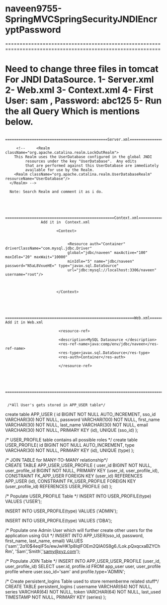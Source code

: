 # naveen9755-SpringMVCSpringSecurityJNDIEncryptPassword

============================================================================================================

Need to change three files in tomcat For JNDI DataSource.
1- Server.xml
2- Web.xml
3- Context.xml
4- First User:  sam , Password: abc125
5- Run the all Query Which is mentions below. 
============================================================================================================
      

        ==============================================Server.xml==============================================

         <!--     <Realm className="org.apache.catalina.realm.LockOutRealm">
        This Realm uses the UserDatabase configured in the global JNDI
             resources under the key "UserDatabase".  Any edits
             that are performed against this UserDatabase are immediately
             available for use by the Realm. 
        <Realm className="org.apache.catalina.realm.UserDatabaseRealm" resourceName="UserDatabase"/>
      </Realm> --> 

      Note: Search Realm and comment it as i do.




       =================================================Context.xml============================================    
                    Add it in  Context.xml

                           <Context>


	                            <Resource auth="Container" driverClassName="com.mysql.jdbc.Driver"
                                global="jdbc/naveen" maxActive="100" maxIdle="20" maxWait="10000"
                                minIdle="5" name="jdbc/naveen" password="N5aL8VxueHE=" type="javax.sql.DataSource" 
                                url="jdbc:mysql://localhost:3306/naveen" username="root"/> 
 


                           </Context>




      ==========================================================Web.xml==================================================                     Add it in Web.xml 

                            <resource-ref>

		                    <description>MySQL Datasource </description>
		                    <res-ref-name>java:comp/env/jdbc/naveen</res-ref-name>
		                    <res-type>javax.sql.DataSource</res-type>
		                    <res-auth>Container</res-auth>

	                        </resource-ref>


	 

	 ========================================================================================================================= 
	 
	 
	 /*All User's gets stored in APP_USER table*/
	 
create table APP_USER (
   id BIGINT NOT NULL AUTO_INCREMENT,
   sso_id VARCHAR(30) NOT NULL,
   password VARCHAR(100) NOT NULL,
   first_name VARCHAR(30) NOT NULL,
   last_name  VARCHAR(30) NOT NULL,
   email VARCHAR(30) NOT NULL,
   PRIMARY KEY (id),
   UNIQUE (sso_id)
);
   
/* USER_PROFILE table contains all possible roles */ 
create table USER_PROFILE(
   id BIGINT NOT NULL AUTO_INCREMENT,
   type VARCHAR(30) NOT NULL,
   PRIMARY KEY (id),
   UNIQUE (type)
);
   
/* JOIN TABLE for MANY-TO-MANY relationship*/  
CREATE TABLE APP_USER_USER_PROFILE (
    user_id BIGINT NOT NULL,
    user_profile_id BIGINT NOT NULL,
    PRIMARY KEY (user_id, user_profile_id),
    CONSTRAINT FK_APP_USER FOREIGN KEY (user_id) REFERENCES APP_USER (id),
    CONSTRAINT FK_USER_PROFILE FOREIGN KEY (user_profile_id) REFERENCES USER_PROFILE (id)
);
  
/* Populate USER_PROFILE Table */
INSERT INTO USER_PROFILE(type)
VALUES ('USER');
  
INSERT INTO USER_PROFILE(type)
VALUES ('ADMIN');
  
INSERT INTO USER_PROFILE(type)
VALUES ('DBA');
  
  
/* Populate one Admin User which will further create other users for the application using GUI */
INSERT INTO APP_USER(sso_id, password, first_name, last_name, email)
VALUES ('sam','$2a$10$4eqIF5s/ewJwHK1p8lqlFOEm2QIA0S8g6./Lok.pQxqcxaBZYChRm', 'Sam','Smith','samy@xyz.com');
  
  
/* Populate JOIN Table */
INSERT INTO APP_USER_USER_PROFILE (user_id, user_profile_id)
  SELECT user.id, profile.id FROM app_user user, user_profile profile
  where user.sso_id='sam' and profile.type='ADMIN';
 
/* Create persistent_logins Table used to store rememberme related stuff*/
CREATE TABLE persistent_logins (
    username VARCHAR(64) NOT NULL,
    series VARCHAR(64) NOT NULL,
    token VARCHAR(64) NOT NULL,
    last_used TIMESTAMP NOT NULL,
    PRIMARY KEY (series)
);
	 
	                        